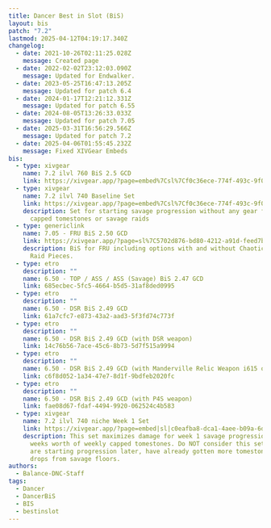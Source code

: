 ```yaml
---
title: Dancer Best in Slot (BiS)
layout: bis
patch: "7.2"
lastmod: 2025-04-12T04:19:17.340Z
changelog:
  - date: 2021-10-26T02:11:25.028Z
    message: Created page
  - date: 2022-02-02T23:12:03.090Z
    message: Updated for Endwalker.
  - date: 2023-05-25T16:47:13.205Z
    message: Updated for patch 6.4
  - date: 2024-01-17T12:21:12.331Z
    message: Updated for patch 6.55
  - date: 2024-08-05T13:26:33.033Z
    message: Updated for patch 7.05
  - date: 2025-03-31T16:56:29.566Z
    message: Updated for patch 7.2
  - date: 2025-04-06T01:55:45.232Z
    message: Fixed XIVGear Embeds
bis:
  - type: xivgear
    name: 7.2 ilvl 760 BiS 2.5 GCD
    link: https://xivgear.app/?page=embed%7Csl%7Cf0c36ece-774f-493c-9f0c-92c29a364fde&onlySetIndex=2
  - type: xivgear
    name: 7.2 ilvl 740 Baseline Set
    link: https://xivgear.app/?page=embed%7Csl%7Cf0c36ece-774f-493c-9f0c-92c29a364fde&onlySetIndex=0
    description: Set for starting savage progression without any gear from weekly
      capped tomestones or savage raids
  - type: genericlink
    name: 7.05 - FRU BiS 2.50 GCD
    link: https://xivgear.app/?page=sl%7C5702d876-bd80-4212-a91d-feed7bfb8c22
    description: BiS for FRU including options with and without Chaotic Alliance
      Raid Pieces.
  - type: etro
    description: ""
    name: 6.50 - TOP / ASS / ASS (Savage) BiS 2.47 GCD
    link: 685ecbec-5fc5-4664-b5d5-31af8ded0995
  - type: etro
    description: ""
    name: 6.50 - DSR BiS 2.49 GCD
    link: 61a7cfc7-e873-43a2-aad3-5f3fd74c773f
  - type: etro
    description: ""
    name: 6.50 - DSR BiS 2.49 GCD (with DSR weapon)
    link: 14c76b56-7ace-45c6-8b73-5d7f515a9994
  - type: etro
    description: ""
    name: 6.50 - DSR BiS 2.49 GCD (with Manderville Relic Weapon i615 or i630)
    link: c6f8d052-1a34-47e7-8d1f-9bdfeb2020fc
  - type: etro
    description: ""
    name: 6.50 - DSR BiS 2.49 GCD (with P4S weapon)
    link: fae08d67-fdaf-4494-9920-062524c4b583
  - type: xivgear
    name: 7.2 ilvl 740 niche Week 1 Set
    link: https://xivgear.app/?page=embed|sl|c0eafba8-dca1-4aee-b09a-6dd09f3bc949
    description: This set maximizes damage for week 1 savage progression with 2
      weeks worth of weekly capped tomestones. Do NOT consider this set if you
      are starting progression later, have already gotten more tomestone gear or
      drops from savage floors.
authors:
  - Balance-DNC-Staff
tags:
  - Dancer
  - DancerBiS
  - BIS
  - bestinslot
---
```

